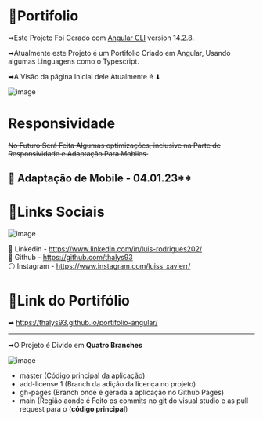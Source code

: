 # 👤Portifolio

➡Este Projeto Foi Gerado com [Angular CLI](https://github.com/angular/angular-cli) version 14.2.8.

➡Atualmente este Projeto é um Portifolio Criado em Angular, Usando algumas Linguagens como o Typescript.

➡A Visão da página Inicial dele Atualmente é ⬇

![image](https://user-images.githubusercontent.com/102838847/210244476-45a6f14e-e093-41e9-b76f-765ba2c008e9.png)

# Responsividade

~~No Futuro Será Feita Algumas optimizações, inclusive na Parte de Responsividade e Adaptação Para Mobiles.~~

## 📱 Adaptação de Mobile - 04.01.23**


# 👥Links Sociais

![image](https://user-images.githubusercontent.com/102838847/210245150-d145626b-b268-4527-a1a9-378fddb83ff3.png)

:red_circle: Linkedin - https://www.linkedin.com/in/luis-rodrigues202/ <br>
:large_blue_circle: Github - https://github.com/thalys93 <br> 
:white_circle: Instagram - https://www.instagram.com/luiss_xavierr/


# 🔗Link do Portifólio

➡ https://thalys93.github.io/portifolio-angular/

<hr>

➡O Projeto é Divido em **Quatro Branches**

![image](https://user-images.githubusercontent.com/102838847/210605084-a460641e-b97c-44cd-be23-7fa249832d81.png)

- master (Código principal da aplicação)
- add-license 1 (Branch da adição da licença no projeto)
- gh-pages (Branch onde é gerada a aplicação no Github Pages)
- main (Região aonde é Feito os commits no git do visual studio e as pull request para o (**código principal**)


